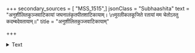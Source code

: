 +++
secondary_sources = [ "MSS_1515",]
jsonClass = "Subhaashita"
text = "अनुशीलितकुञ्जवाटिकायां जघनालंकृतपीतशाटिकायाम्।  \nमुरलीकलकूजिते रतायां मम चेतोऽस्तु कदम्बदेवतायाम्॥"
title = "अनुशीलितकुञ्जवाटिकायाम्"

+++

<details><summary>Text</summary>

अनुशीलितकुञ्जवाटिकायां जघनालंकृतपीतशाटिकायाम्।  
मुरलीकलकूजिते रतायां मम चेतोऽस्तु कदम्बदेवतायाम्॥
</details>
